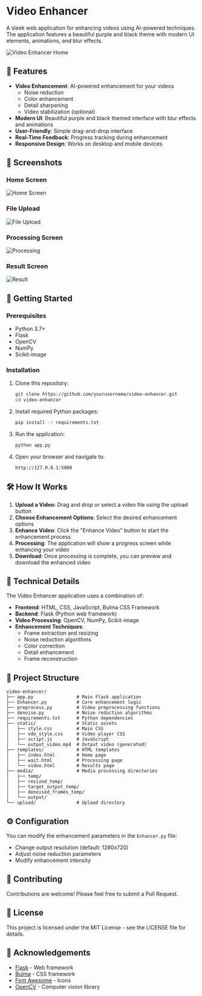 # Video Enhancer

A sleek web application for enhancing videos using AI-powered techniques. The application features a beautiful purple and black theme with modern UI elements, animations, and blur effects.

![Video Enhancer Home](screenshots/home_screen.png)

## 🌟 Features

- **Video Enhancement**: AI-powered enhancement for your videos
  - Noise reduction
  - Color enhancement
  - Detail sharpening
  - Video stabilization (optional)
- **Modern UI**: Beautiful purple and black themed interface with blur effects and animations
- **User-Friendly**: Simple drag-and-drop interface
- **Real-Time Feedback**: Progress tracking during enhancement
- **Responsive Design**: Works on desktop and mobile devices

## 📸 Screenshots

### Home Screen
![Home Screen](screenshots/home_screen.png)

### File Upload
![File Upload](screenshots/file_upload.png)

### Processing Screen
![Processing](screenshots/processing.png)

### Result Screen
![Result](screenshots/result.png)

## 🚀 Getting Started

### Prerequisites

- Python 3.7+
- Flask
- OpenCV
- NumPy
- Scikit-image

### Installation

1. Clone this repository:
   ```bash
   git clone https://github.com/yourusername/video-enhancer.git
   cd video-enhancer
   ```

2. Install required Python packages:
   ```bash
   pip install -r requirements.txt
   ```

3. Run the application:
   ```bash
   python app.py
   ```

4. Open your browser and navigate to:
   ```
   http://127.0.0.1:5000
   ```

## 🛠️ How It Works

1. **Upload a Video**: Drag and drop or select a video file using the upload button
2. **Choose Enhancement Options**: Select the desired enhancement options
3. **Enhance Video**: Click the "Enhance Video" button to start the enhancement process
4. **Processing**: The application will show a progress screen while enhancing your video
5. **Download**: Once processing is complete, you can preview and download the enhanced video

## 🔧 Technical Details

The Video Enhancer application uses a combination of:

- **Frontend**: HTML, CSS, JavaScript, Bulma CSS Framework
- **Backend**: Flask (Python web framework)
- **Video Processing**: OpenCV, NumPy, Scikit-image
- **Enhancement Techniques**:
  - Frame extraction and resizing
  - Noise reduction algorithms
  - Color correction
  - Detail enhancement
  - Frame reconstruction

## 📁 Project Structure

```
video-enhancer/
├── app.py                # Main Flask application
├── Enhancer.py           # Core enhancement logic
├── preprocess.py         # Video preprocessing functions
├── denoise.py            # Noise reduction algorithms
├── requirements.txt      # Python dependencies
├── static/               # Static assets
│   ├── style.css         # Main CSS
│   ├── vdo_style.css     # Video player CSS
│   ├── script.js         # JavaScript
│   └── output_video.mp4  # Output video (generated)
├── templates/            # HTML templates
│   ├── index.html        # Home page
│   ├── wait.html         # Processing page
│   └── video.html        # Results page
├── media/                # Media processing directories
│   ├── temp/
│   ├── resized_temp/
│   ├── target_output_temp/
│   ├── denoised_frames_temp/
│   └── output/
└── upload/               # Upload directory
```

## ⚙️ Configuration

You can modify the enhancement parameters in the `Enhancer.py` file:

- Change output resolution (default: 1280x720)
- Adjust noise reduction parameters
- Modify enhancement intensity

## 🤝 Contributing

Contributions are welcome! Please feel free to submit a Pull Request.

## 📄 License

This project is licensed under the MIT License - see the LICENSE file for details.

## 🙏 Acknowledgements

- [Flask](https://flask.palletsprojects.com/) - Web framework
- [Bulma](https://bulma.io/) - CSS framework
- [Font Awesome](https://fontawesome.com/) - Icons
- [OpenCV](https://opencv.org/) - Computer vision library 
